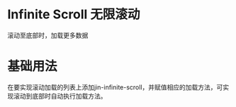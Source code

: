 # Infinite Scroll 无限滚动


滚动至底部时，加载更多数据


# 基础用法

在要实现滚动加载的列表上添加jin-infinite-scroll，并赋值相应的加载方法，可实现滚动到底部时自动执行加载方法。

<demo src="./demos/basic.vue"></demo>


